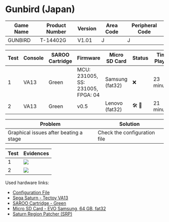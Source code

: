 # Gunbird (Japan)

| Game Name | Product Number | Version | Area Code | Peripheral Code |
| --------- | -------------- | ------- | --------- | --------------- |
| GUNBIRD   | T-14402G       | V1.01   | J         | J               |

| Test | Console | SAROO Cartridge | Firmware                          | Micro SD Card   | Status                               | Time Played |
| ---- | ------- | --------------- | --------------------------------- | --------------- | ------------------------------------ | ----------- |
| 1    | VA13    | Green           | MCU: 231005, SS: 231005, FPGA: 04 | Samsung (fat32) | :x:                                  | 23 minutes  |
| 2    | VA13    | Green           | v0.5                              | Lenovo (fat32)  | :hammer_and_wrench: :checkered_flag: | 21 minutes  |

| Problem                                | Solution                     |
| -------------------------------------- | ---------------------------- |
| Graphical issues after beating a stage | Check the configuration file |

| Test | Evidences                                                                                        |
| ---- | ------------------------------------------------------------------------------------------------ |
| 1    | [![](https://img.youtube.com/vi/zqmlRjDOB4Y/0.jpg)](https://www.youtube.com/watch?v=zqmlRjDOB4Y) |
| 2    | [![](https://img.youtube.com/vi/mIexnE5nEAw/0.jpg)](https://www.youtube.com/watch?v=mIexnE5nEAw) |

Used hardware links:

- [Configuration File](https://github.com/williamdsw/saroo-configuration-list/blob/master/Regions/Retails/Japan/T-24903G/README.md)
- [Sega Saturn - Tectoy VA13](../../../../Info/Consoles/VA13/README.md)
- [SAROO Cartridge - Green](../../../../Info/Cartridges/RetroGameParadiseStore/1.32F/README.md)
- [Micro SD Card - EVO Samsung, 64 GB, fat32](../../../../Info/SdCards/Samsung/64GB/fat32/README.md)
- [Saturn Region Patcher (SRP)](https://segaxtreme.net/resources/saturn-region-patcher.81/download)
